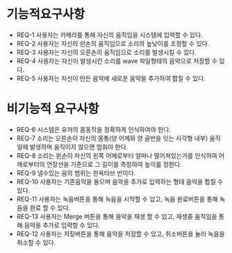 # 기능적요구사항
  - REQ-1 사용자는 카메라를 통해 자신의 움직임을 시스템에 입력할 수 있다.
  - REQ-2 사용자는 자신의 왼손의 움직임으로 소리의 높낮이를 조정할 수 있다.
  - REQ-3 사용자는 자신의 오른손의 움직임으로 소리를 발생시킬 수 있다.
  - REQ-4 사용자는 자신이 발생시킨 소리를 wave 파일형태의 음악으로 저장할 수 있다.
  - REQ-5 사용자는 자신이 만든 음악에 새로운 음악을 추가하여 합칠 수 있다.
# 비기능적 요구사항
  - REQ-6 시스템은 유저의 몸동작을 정확하게 인식하여야 한다.
  - REQ-7 소리는 오른손이 자신의 몸통(양 어께와 양 골반을 잇는 사각형 내부) 움직일때 발생하며 움직이지 않으면 멈춰야 한다.
  - REQ-8 소리는 왼손이 자신의 왼쪽 어께로부터 얼마나 떨어져있는가를 인식하여 어께로부터의 연장선을 기준으로 그 길이를 측정하여 높이를 정한다.
  - REQ-9 낼수있는 음의 범위는 한옥타브 반이다.
  - REQ-10 사용자는 기존음악을 들으며 음악을 추가로 입력하는 형태 음악을 합칠 수 있다.
  - REQ-11 사용자는 녹음버튼을 통해 녹음을 시작할 수 있고, 녹음 완료버튼을 통해 녹음을 완료 할 수 있다.
  - REQ-13 사용자는 Merge 버튼을 통해 음악을 재생 할 수 있고, 재생중 움직임을 통해 음악을 추가로 입력할 수 있다.
  - REQ-12 사용자는 저장버튼을 통해 음악을 저장할 수 있고, 취소버튼을 눌러 녹음을 취소할 수 있다.
